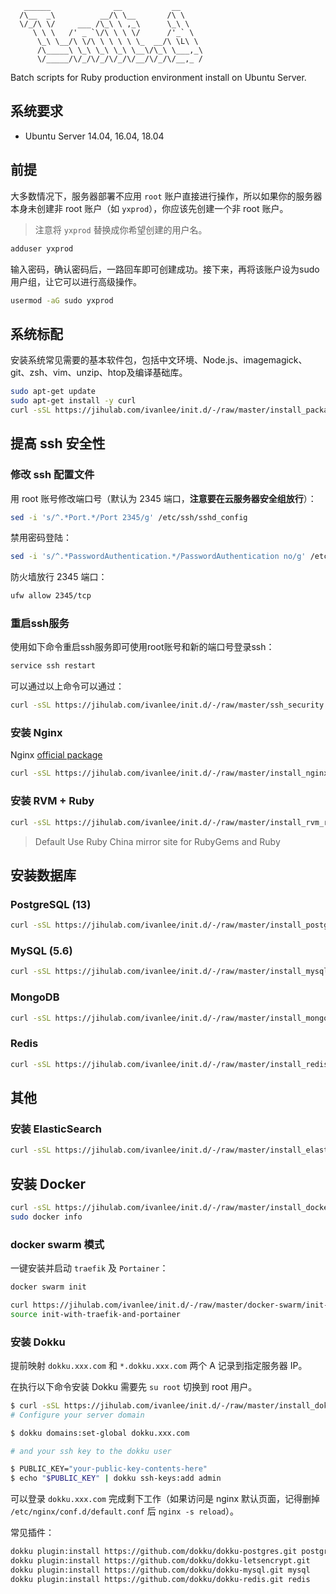 ```
   ______              __           __
  /\__  _\          __/\ \__       /\ \
  \/_/\ \/     ___ /\_\ \ ,_\      \_\ \
     \ \ \   /' _ `\/\ \ \ \/      /'_` \
      \_\ \__/\ \/\ \ \ \ \ \_  __/\ \L\ \
      /\_____\ \_\ \_\ \_\ \__\/\_\ \___,_\
      \/_____/\/_/\/_/\/_/\/__/\/_/\/__,_ /
```

Batch scripts for Ruby production environment install on Ubuntu Server.

## 系统要求

* Ubuntu Server 14.04, 16.04, 18.04

## 前提

大多数情况下，服务器部署不应用 `root` 账户直接进行操作，所以如果你的服务器本身未创建非 root 账户（如 `yxprod`），你应该先创建一个非 root 账户。

> 注意将 `yxprod` 替换成你希望创建的用户名。

```bash
adduser yxprod
```

输入密码，确认密码后，一路回车即可创建成功。接下来，再将该账户设为sudo用户组，让它可以进行高级操作。

```bash
usermod -aG sudo yxprod
```

## 系统标配

安装系统常见需要的基本软件包，包括中文环境、Node.js、imagemagick、git、zsh、vim、unzip、htop及编译基础库。

```bash
sudo apt-get update
sudo apt-get install -y curl
curl -sSL https://jihulab.com/ivanlee/init.d/-/raw/master/install_packages | bash
```

## 提高 ssh 安全性

### 修改 ssh 配置文件

用 root 账号修改端口号（默认为 2345 端口，**注意要在云服务器安全组放行**）：

```bash
sed -i 's/^.*Port.*/Port 2345/g' /etc/ssh/sshd_config
```

禁用密码登陆：

```bash
sed -i 's/^.*PasswordAuthentication.*/PasswordAuthentication no/g' /etc/ssh/sshd_config
```

防火墙放行 2345 端口：

```bash
ufw allow 2345/tcp
```

### 重启ssh服务
使用如下命令重启ssh服务即可使用root账号和新的端口号登录ssh：

```bash
service ssh restart
```

可以通过以上命令可以通过：

```bash
curl -sSL https://jihulab.com/ivanlee/init.d/-/raw/master/ssh_security | bash
```

### 安装 Nginx

Nginx [official package](http://nginx.org/packages/ubuntu/)

```bash
curl -sSL https://jihulab.com/ivanlee/init.d/-/raw/master/install_nginx | bash
```

### 安装 RVM + Ruby

```bash
curl -sSL https://jihulab.com/ivanlee/init.d/-/raw/master/install_rvm_ruby | bash
```

> Default Use Ruby China mirror site for RubyGems and Ruby

## 安装数据库

### PostgreSQL (13)

```bash
curl -sSL https://jihulab.com/ivanlee/init.d/-/raw/master/install_postgresql | bash
```

### MySQL (5.6)

```bash
curl -sSL https://jihulab.com/ivanlee/init.d/-/raw/master/install_mysql | bash
```

### MongoDB

```bash
curl -sSL https://jihulab.com/ivanlee/init.d/-/raw/master/install_mongodb | bash
```

### Redis

```bash
curl -sSL https://jihulab.com/ivanlee/init.d/-/raw/master/install_redis | bash
```

## 其他

### 安装 ElasticSearch

```bash
curl -sSL https://jihulab.com/ivanlee/init.d/-/raw/master/install_elasticsearch | bash
```

## 安装 Docker

```bash
curl -sSL https://jihulab.com/ivanlee/init.d/-/raw/master/install_docker | bash
sudo docker info
```

### docker swarm 模式

一键安装并启动 `traefik` 及 `Portainer`：

```bash
docker swarm init

curl https://jihulab.com/ivanlee/init.d/-/raw/master/docker-swarm/init-with-traefik-and-portainer > init-with-traefik-and-portainer
source init-with-traefik-and-portainer
```

### 安装 Dokku

提前映射 `dokku.xxx.com` 和 `*.dokku.xxx.com` 两个 A 记录到指定服务器 IP。

在执行以下命令安装 Dokku 需要先 `su root` 切换到 root 用户。

```bash
$ curl -sSL https://jihulab.com/ivanlee/init.d/-/raw/master/install_dokku | bash
# Configure your server domain

$ dokku domains:set-global dokku.xxx.com

# and your ssh key to the dokku user

$ PUBLIC_KEY="your-public-key-contents-here"
$ echo "$PUBLIC_KEY" | dokku ssh-keys:add admin
```

可以登录 `dokku.xxx.com` 完成剩下工作（如果访问是 nginx 默认页面，记得删掉 `/etc/nginx/conf.d/default.conf` 后 `nginx -s reload`）。

常见插件：

```bash
dokku plugin:install https://github.com/dokku/dokku-postgres.git postgres
dokku plugin:install https://github.com/dokku/dokku-letsencrypt.git
dokku plugin:install https://github.com/dokku/dokku-mysql.git mysql
dokku plugin:install https://github.com/dokku/dokku-redis.git redis
```

